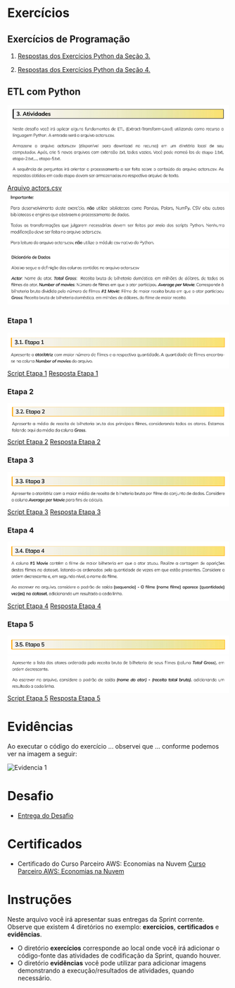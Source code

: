 # Exercícios


## Exercícios de Programação

1. [Respostas dos Exercícios Python da Seção 3.](../Sprint%203/exercicios/exercicios_python_secao_3.txt)

2. [Respostas dos Exercícios Python da Seção 4.](../Sprint%203/exercicios/exercicios_python_secao_4.txt)


## ETL com Python

![Exercício da Seção 5](../Sprint%203/exercicios/exercicio_secao_05/atividades%20(1).png)
[Arquivo actors.csv](../Sprint%203/exercicios/exercicio_secao_05/actors.csv)
![Exercício da Seção 5](../Sprint%203/exercicios/exercicio_secao_05/atividades%20(2).png)
![Exercício da Seção 5](../Sprint%203/exercicios/exercicio_secao_05/atividades%20(3).png)

### Etapa 1
![Etapa 1](../Sprint%203/exercicios/exercicio_secao_05/etapa1.png)
[Script Etapa 1](../Sprint%203/exercicios/exercicio_secao_05/etapa1.py)
[Resposta Etapa 1](../Sprint%203/exercicios/exercicio_secao_05/etapa-1.txt)

### Etapa 2
![Etapa 2](../Sprint%203/exercicios/exercicio_secao_05/etapa2.png)
[Script Etapa 2](../Sprint%203/exercicios/exercicio_secao_05/etapa2.py)
[Resposta Etapa 2](../Sprint%203/exercicios/exercicio_secao_05/etapa-2.txt)

### Etapa 3
![Etapa 3](../Sprint%203/exercicios/exercicio_secao_05/etapa3.png)
[Script Etapa 3](../Sprint%203/exercicios/exercicio_secao_05/etapa3.py)
[Resposta Etapa 3](../Sprint%203/exercicios/exercicio_secao_05/etapa-3.txt)

### Etapa 4
![Etapa 4](../Sprint%203/exercicios/exercicio_secao_05/etapa4.png)
[Script Etapa 4](../Sprint%203/exercicios/exercicio_secao_05/etapa4.py)
[Resposta Etapa 4](../Sprint%203/exercicios/exercicio_secao_05/etapa-4.txt)

### Etapa 5
![Etapa 5](../Sprint%203/exercicios/exercicio_secao_05/etapa5.1.png)
![Etapa 5](../Sprint%203/exercicios/exercicio_secao_05/etapa5.2.png)
[Script Etapa 5](../Sprint%203/exercicios/exercicio_secao_05/etapa5.py)
[Resposta Etapa 5](../Sprint%203/exercicios/exercicio_secao_05/etapa-5.txt)


# Evidências


Ao executar o código do exercício ... observei que ... conforme podemos ver na imagem a seguir:


![Evidencia 1](evidencias/sample.webp)


# Desafio


- [Entrega do Desafio](../Sprint%203/Desafio/README.md)


# Certificados


- Certificado do Curso Parceiro AWS: Economias na Nuvem
[Curso Parceiro AWS: Economias na Nuvem](../Sprint%203/certificados/Curso%20Parceiro%20AWS%20Aspectos%20econômicos%20da%20nuvem.pdf)






# Instruções

Neste arquivo você irá apresentar suas entregas da Sprint corrente. Observe que existem 4 diretórios no exemplo: **exercícios**, **certificados** e **evidências**.

 - O diretório **exercícios** corresponde ao local onde você irá adicionar o código-fonte das atividades de codificação da Sprint, quando houver.
 - O diretório **evidências** você pode utilizar para adicionar imagens demonstrando a execução/resultados de atividades, quando necessário.
